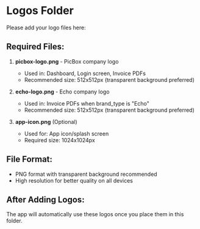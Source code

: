 # Logos Folder

Please add your logo files here:

## Required Files:

1. **picbox-logo.png** - PicBox company logo
   - Used in: Dashboard, Login screen, Invoice PDFs
   - Recommended size: 512x512px (transparent background preferred)

2. **echo-logo.png** - Echo company logo  
   - Used in: Invoice PDFs when brand_type is "Echo"
   - Recommended size: 512x512px (transparent background preferred)

3. **app-icon.png** (Optional)
   - Used for: App icon/splash screen
   - Required size: 1024x1024px

## File Format:
- PNG format with transparent background recommended
- High resolution for better quality on all devices

## After Adding Logos:
The app will automatically use these logos once you place them in this folder.
